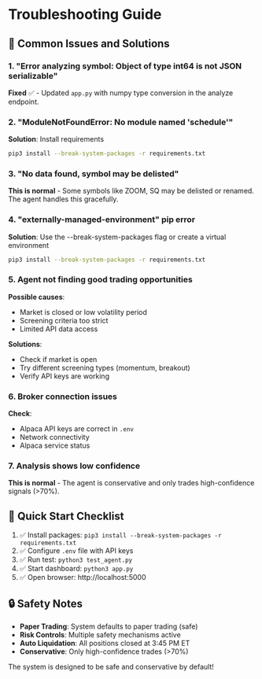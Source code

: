 # Troubleshooting Guide

## 🔧 Common Issues and Solutions

### 1. "Error analyzing symbol: Object of type int64 is not JSON serializable"
**Fixed** ✅ - Updated `app.py` with numpy type conversion in the analyze endpoint.

### 2. "ModuleNotFoundError: No module named 'schedule'"
**Solution**: Install requirements
```bash
pip3 install --break-system-packages -r requirements.txt
```

### 3. "No data found, symbol may be delisted"
**This is normal** - Some symbols like ZOOM, SQ may be delisted or renamed. The agent handles this gracefully.

### 4. "externally-managed-environment" pip error
**Solution**: Use the --break-system-packages flag or create a virtual environment
```bash
pip3 install --break-system-packages -r requirements.txt
```

### 5. Agent not finding good trading opportunities
**Possible causes**:
- Market is closed or low volatility period
- Screening criteria too strict
- Limited API data access

**Solutions**:
- Check if market is open
- Try different screening types (momentum, breakout)
- Verify API keys are working

### 6. Broker connection issues
**Check**:
- Alpaca API keys are correct in `.env`
- Network connectivity
- Alpaca service status

### 7. Analysis shows low confidence
**This is normal** - The agent is conservative and only trades high-confidence signals (>70%).

## 🚀 Quick Start Checklist

1. ✅ Install packages: `pip3 install --break-system-packages -r requirements.txt`
2. ✅ Configure `.env` file with API keys
3. ✅ Run test: `python3 test_agent.py`
4. ✅ Start dashboard: `python3 app.py`
5. ✅ Open browser: http://localhost:5000

## 🔒 Safety Notes

- **Paper Trading**: System defaults to paper trading (safe)
- **Risk Controls**: Multiple safety mechanisms active
- **Auto Liquidation**: All positions closed at 3:45 PM ET
- **Conservative**: Only high-confidence trades (>70%)

The system is designed to be safe and conservative by default!